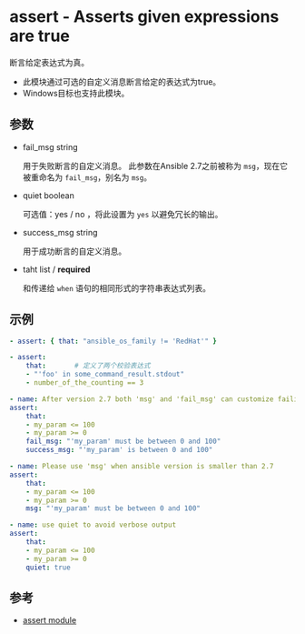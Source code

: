 # assert - Asserts given expressions are true

断言给定表达式为真。

- 此模块通过可选的自定义消息断言给定的表达式为true。
- Windows目标也支持此模块。

## 参数

- fail_msg      string  

    用于失败断言的自定义消息。
    此参数在Ansible 2.7之前被称为 `msg`，现在它被重命名为 `fail_msg`，别名为 `msg`。

- quiet         boolean

    可选值：yes / no ，将此设置为 `yes` 以避免冗长的输出。  

- success_msg   string

    用于成功断言的自定义消息。

- taht          list / **required**

    和传递给 `when` 语句的相同形式的字符串表达式列表。

## 示例

```yaml
- assert: { that: "ansible_os_family != 'RedHat'" }

- assert:
    that:       # 定义了两个校验表达式
    - "'foo' in some_command_result.stdout"
    - number_of_the_counting == 3

- name: After version 2.7 both 'msg' and 'fail_msg' can customize failing assertion message
assert:
    that:
    - my_param <= 100
    - my_param >= 0
    fail_msg: "'my_param' must be between 0 and 100"
    success_msg: "'my_param' is between 0 and 100"

- name: Please use 'msg' when ansible version is smaller than 2.7
assert:
    that:
    - my_param <= 100
    - my_param >= 0
    msg: "'my_param' must be between 0 and 100"

- name: use quiet to avoid verbose output
assert:
    that:
    - my_param <= 100
    - my_param >= 0
    quiet: true
```

## 参考

- [assert module](https://docs.ansible.com/ansible/2.9/modules/assert_module.html)
